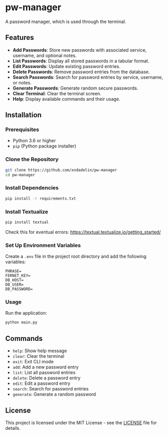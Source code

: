 # pw-manager

A password manager, which is used through the terminal.

## Features

- **Add Passwords**: Store new passwords with associated service, username, and optional notes.
- **List Passwords**: Display all stored passwords in a tabular format.
- **Edit Passwords**: Update existing password entries.
- **Delete Passwords**: Remove password entries from the database.
- **Search Passwords**: Search for password entries by service, username, or notes.
- **Generate Passwords**: Generate random secure passwords.
- **Clear Terminal**: Clear the terminal screen.
- **Help**: Display available commands and their usage.

## Installation

### Prerequisites

- Python 3.6 or higher
- `pip` (Python package installer)

### Clone the Repository

```bash
git clone https://github.com/xndadelin/pw-manager
cd pw-manager
```

### Install Dependencies

```bash
pip install -r requirements.txt
```

### Install Textualize

```bash
pip install textual
```
Check this for eventual errors: https://textual.textualize.io/getting_started/

### Set Up Environment Variables

Create a `.env` file in the project root directory and add the following variables:

```properties
PHRASE=
FERNET_KEY=
DB_HOST=
DB_USER=
DB_PASSWORD=
```

### Usage

Run the application:

```bash
python main.py
```

## Commands

- `help`: Show help message
- `clear`: Clear the terminal
- `exit`: Exit CLI mode
- `add`: Add a new password entry
- `list`: List all password entries
- `delete`: Delete a password entry
- `edit`: Edit a password entry
- `search`: Search for password entries
- `generate`: Generate a random password

## License

This project is licensed under the MIT License - see the [LICENSE](LICENSE) file for details.